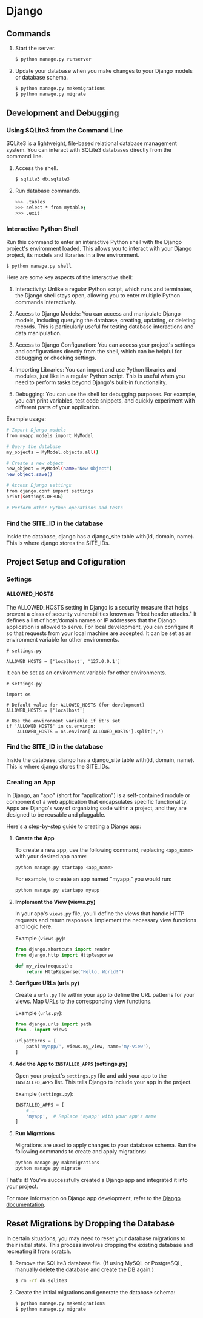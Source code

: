 # Django



## Commands

1. Start the server.

	```bash
	$ python manage.py runserver
	```

2. Update your database when you make changes to your Django models or database schema.

	```bash
	$ python manage.py makemigrations
	$ python manage.py migrate
	```

## Development and Debugging

### Using SQLite3 from the Command Line

SQLite3 is a lightweight, file-based relational database management system. You can interact with SQLite3 databases directly from the command line.

1. Access the shell.
	
	```bash
	$ sqlite3 db.sqlite3		
	```

2. Run database commands.

	```bash
	>>>	.tables
	>>> select * from mytable;
	>>> .exit
	```

### Interactive Python Shell

Run this command to enter an interactive Python shell with the Django project's environment loaded. This allows you to interact with your Django project, its models and libraries in a live environment.

```
$ python manage.py shell
```

Here are some key aspects of the interactive shell:

1. Interactivity: Unlike a regular Python script, which runs and terminates, the Django shell stays open, allowing you to enter multiple Python commands interactively.

1. Access to Django Models: You can access and manipulate Django models, including querying the database, creating, updating, or deleting records. This is particularly useful for testing database interactions and data manipulation.

1. Access to Django Configuration: You can access your project's settings and configurations directly from the shell, which can be helpful for debugging or checking settings.

1. Importing Libraries: You can import and use Python libraries and modules, just like in a regular Python script. This is useful when you need to perform tasks beyond Django's built-in functionality.

1. Debugging: You can use the shell for debugging purposes. For example, you can print variables, test code snippets, and quickly experiment with different parts of your application.


Example usage:

```bash
# Import Django models
from myapp.models import MyModel

# Query the database
my_objects = MyModel.objects.all()

# Create a new object
new_object = MyModel(name="New Object")
new_object.save()

# Access Django settings
from django.conf import settings
print(settings.DEBUG)

# Perform other Python operations and tests
```


### Find the SITE_ID in the database
Inside the database, django has a django_site table with(id, domain, name). This is where django stores the SITE_IDs.

## Project Setup and Cofiguration

### Settings

#### ALLOWED_HOSTS

The ALLOWED_HOSTS setting in Django is a security measure that helps prevent a class of security vulnerabilities known as "Host header attacks." It defines a list of host/domain names or IP addresses that the Django application is allowed to serve. For local development, you can configure it so that requests from your local machine are accepted. It can be set as an environment variable for other environments.

```
# settings.py

ALLOWED_HOSTS = ['localhost', '127.0.0.1']
```
	
It can be set as an environment variable for other environments.

```
# settings.py

import os

# Default value for ALLOWED_HOSTS (for development)
ALLOWED_HOSTS = ['localhost']

# Use the environment variable if it's set
if 'ALLOWED_HOSTS' in os.environ:
    ALLOWED_HOSTS = os.environ['ALLOWED_HOSTS'].split(',')
```	
	
### Find the SITE_ID in the database
Inside the database, django has a django_site table with(id, domain, name). This is where django stores the SITE_IDs.

### Creating an App

In Django, an "app" (short for "application") is a self-contained module or component of a web application that encapsulates specific functionality. Apps are Django's way of organizing code within a project, and they are designed to be reusable and pluggable.

Here's a step-by-step guide to creating a Django app:


1. **Create the App**

    To create a new app, use the following command, replacing `<app_name>` with your desired app name:

    ```bash
    python manage.py startapp <app_name>
    ```

    For example, to create an app named "myapp," you would run:

    ```bash
    python manage.py startapp myapp
    ```

2. **Implement the View (views.py)**

    In your app's `views.py` file, you'll define the views that handle HTTP requests and return responses. Implement the necessary view functions and logic here.

    Example (`views.py`):

    ```python
    from django.shortcuts import render
    from django.http import HttpResponse

    def my_view(request):
        return HttpResponse("Hello, World!")
    ```

3. **Configure URLs (urls.py)**

    Create a `urls.py` file within your app to define the URL patterns for your views. Map URLs to the corresponding view functions.

    Example (`urls.py`):

    ```python
    from django.urls import path
    from . import views

    urlpatterns = [
        path('myapp/', views.my_view, name='my-view'),
    ]
    ```

4. **Add the App to `INSTALLED_APPS` (settings.py)**

    Open your project's `settings.py` file and add your app to the `INSTALLED_APPS` list. This tells Django to include your app in the project.

    Example (`settings.py`):

    ```python
    INSTALLED_APPS = [
        # …
        'myapp',  # Replace 'myapp' with your app's name
    ]
    ```

5. **Run Migrations**

    Migrations are used to apply changes to your database schema. Run the following commands to create and apply migrations:

    ```bash
    python manage.py makemigrations
    python manage.py migrate
    ```

That's it! You've successfully created a Django app and integrated it into your project.

For more information on Django app development, refer to the [Django documentation](https://docs.djangoproject.com/en/stable/topics/apps/).

## Reset Migrations by Dropping the Database

In certain situations, you may need to reset your database migrations to their initial state. This process involves dropping the existing database and recreating it from scratch.


1. Remove the SQLite3 database file. (If using MySQL or PostgreSQL, manually delete the database and create the DB again.)

	```bash
	$ rm -rf db.sqlite3
	```

2. Create the initial migrations and generate the database schema:

	```bash
	$ python manage.py makemigrations
	$ python manage.py migrate
	```


